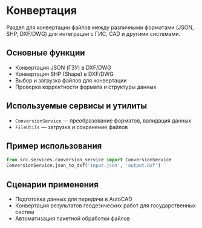 # Конвертация

Раздел для конвертации файлов между различными форматами (JSON, SHP, DXF/DWG) для интеграции с ГИС, CAD и другими системами.

## Основные функции
- Конвертация JSON (ГЗУ) в DXF/DWG
- Конвертация SHP (Shape) в DXF/DWG
- Выбор и загрузка файлов для конвертации
- Проверка корректности формата и структуры данных

## Используемые сервисы и утилиты
- `ConversionService` — преобразование форматов, валидация данных
- `FileUtils` — загрузка и сохранение файлов

## Пример использования
```python
from src.services.conversion_service import ConversionService
ConversionService.json_to_dxf('input.json', 'output.dxf')
```

## Сценарии применения
- Подготовка данных для передачи в AutoCAD
- Конвертация результатов геодезических работ для государственных систем
- Автоматизация пакетной обработки файлов 
